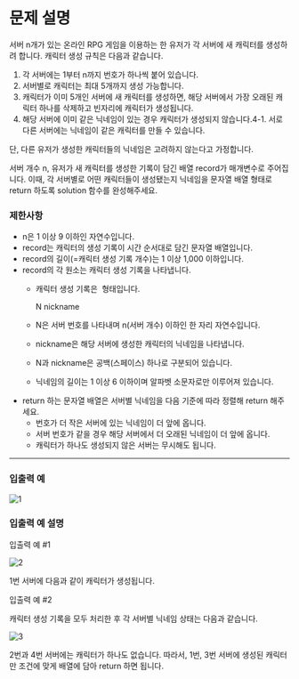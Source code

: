 # **문제 설명**

서버 n개가 있는 온라인 RPG 게임을 이용하는 한 유저가 각 서버에 새 캐릭터를 생성하려 합니다. 캐릭터 생성 규칙은 다음과 같습니다.

1. 각 서버에는 1부터 n까지 번호가 하나씩 붙어 있습니다.
2. 서버별로 캐릭터는 최대 5개까지 생성 가능합니다.
3. 캐릭터가 이미 5개인 서버에 새 캐릭터를 생성하면, 해당 서버에서 가장 오래된 캐릭터 하나를 삭제하고 빈자리에 캐릭터가 생성됩니다.
4. 해당 서버에 이미 같은 닉네임이 있는 경우 캐릭터가 생성되지 않습니다.4-1. 서로 다른 서버에는 닉네임이 같은 캐릭터를 만들 수 있습니다.

단, 다른 유저가 생성한 캐릭터들의 닉네임은 고려하지 않는다고 가정합니다.

서버 개수 n, 유저가 새 캐릭터를 생성한 기록이 담긴 배열 record가 매개변수로 주어집니다. 이때, 각 서버별로 어떤 캐릭터들이 생성됐는지 닉네임을 문자열 배열 형태로 return 하도록 solution 함수를 완성해주세요.

### 제한사항

- n은 1 이상 9 이하인 자연수입니다.
- record는 캐릭터의 생성 기록이 시간 순서대로 담긴 문자열 배열입니다.
- record의 길이(=캐릭터 생성 기록 개수)는 1 이상 1,000 이하입니다.
- record의 각 원소는 캐릭터 생성 기록을 나타냅니다.
    - 캐릭터 생성 기록은  형태입니다.

        N nickname

    - N은 서버 번호를 나타내며 n(서버 개수) 이하인 한 자리 자연수입니다.
    - nickname은 해당 서버에 생성한 캐릭터의 닉네임을 나타냅니다.
    - N과 nickname은 공백(스페이스) 하나로 구분되어 있습니다.
    - 닉네임의 길이는 1 이상 6 이하이며 알파벳 소문자로만 이루어져 있습니다.
- return 하는 문자열 배열은 서버별 닉네임을 다음 기준에 따라 정렬해 return 해주세요.
    - 번호가 더 작은 서버에 있는 닉네임이 더 앞에 옵니다.
    - 서버 번호가 같을 경우 해당 서버에서 더 오래된 닉네임이 더 앞에 옵니다.
    - 캐릭터가 하나도 생성되지 않은 서버는 무시해도 됩니다.

---

### 입출력 예

![1](https://user-images.githubusercontent.com/33803975/105571242-ef380880-5d91-11eb-924f-22597a9aa1bf.png)
### 입출력 예 설명

입출력 예 #1

![2](https://user-images.githubusercontent.com/33803975/105571243-f19a6280-5d91-11eb-8026-d5a0a26ee788.png)

1번 서버에 다음과 같이 캐릭터가 생성됩니다.

입출력 예 #2

캐릭터 생성 기록을 모두 처리한 후 각 서버별 닉네임 상태는 다음과 같습니다.

![3](https://user-images.githubusercontent.com/33803975/105571244-f2cb8f80-5d91-11eb-981a-65eec188bdc0.png)

2번과 4번 서버에는 캐릭터가 하나도 없습니다. 따라서, 1번, 3번 서버에 생성된 캐릭터만 조건에 맞게 배열에 담아 return 하면 됩니다.